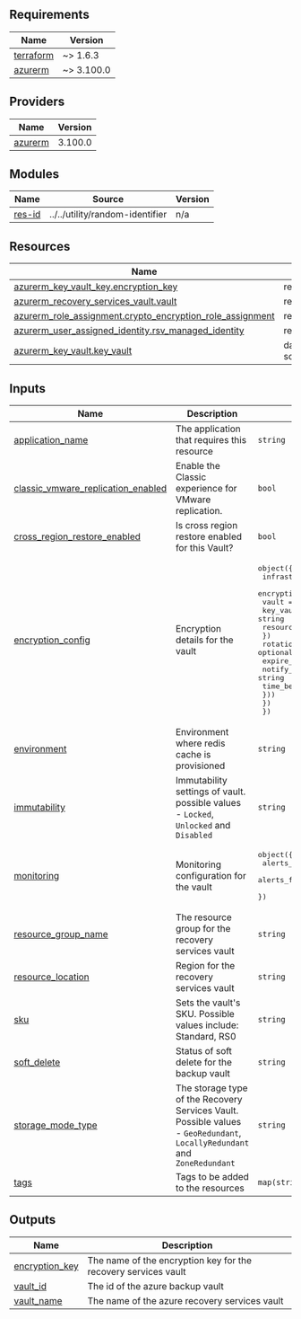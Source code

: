 <!-- BEGIN_TF_DOCS -->
## Requirements

| Name | Version |
|------|---------|
| <a name="requirement_terraform"></a> [terraform](#requirement\_terraform) | ~> 1.6.3 |
| <a name="requirement_azurerm"></a> [azurerm](#requirement\_azurerm) | ~> 3.100.0 |

## Providers

| Name | Version |
|------|---------|
| <a name="provider_azurerm"></a> [azurerm](#provider\_azurerm) | 3.100.0 |

## Modules

| Name | Source | Version |
|------|--------|---------|
| <a name="module_res-id"></a> [res-id](#module\_res-id) | ../../utility/random-identifier | n/a |

## Resources

| Name | Type |
|------|------|
| [azurerm_key_vault_key.encryption_key](https://registry.terraform.io/providers/hashicorp/azurerm/latest/docs/resources/key_vault_key) | resource |
| [azurerm_recovery_services_vault.vault](https://registry.terraform.io/providers/hashicorp/azurerm/latest/docs/resources/recovery_services_vault) | resource |
| [azurerm_role_assignment.crypto_encryption_role_assignment](https://registry.terraform.io/providers/hashicorp/azurerm/latest/docs/resources/role_assignment) | resource |
| [azurerm_user_assigned_identity.rsv_managed_identity](https://registry.terraform.io/providers/hashicorp/azurerm/latest/docs/resources/user_assigned_identity) | resource |
| [azurerm_key_vault.key_vault](https://registry.terraform.io/providers/hashicorp/azurerm/latest/docs/data-sources/key_vault) | data source |

## Inputs

| Name | Description | Type | Default | Required |
|------|-------------|------|---------|:--------:|
| <a name="input_application_name"></a> [application\_name](#input\_application\_name) | The application that requires this resource | `string` | n/a | yes |
| <a name="input_classic_vmware_replication_enabled"></a> [classic\_vmware\_replication\_enabled](#input\_classic\_vmware\_replication\_enabled) | Enable the Classic experience for VMware replication. | `bool` | `false` | no |
| <a name="input_cross_region_restore_enabled"></a> [cross\_region\_restore\_enabled](#input\_cross\_region\_restore\_enabled) | Is cross region restore enabled for this Vault? | `bool` | `false` | no |
| <a name="input_encryption_config"></a> [encryption\_config](#input\_encryption\_config) | Encryption details for the vault | <pre>object({<br>    infrastructure_encryption = bool<br>    encryption_key = object({<br>      vault = object({<br>        key_vault_name      = string<br>        resource_group_name = string<br>      })<br>      rotation_policy = optional(object({<br>        expire_after         = string<br>        notify_before_expiry = string<br>        time_before_expiry   = string<br>      }))<br>    })<br>  })</pre> | `null` | no |
| <a name="input_environment"></a> [environment](#input\_environment) | Environment where redis cache is provisioned | `string` | n/a | yes |
| <a name="input_immutability"></a> [immutability](#input\_immutability) | Immutability settings of vault. possible values - `Locked`, `Unlocked` and `Disabled` | `string` | `"Unlocked"` | no |
| <a name="input_monitoring"></a> [monitoring](#input\_monitoring) | Monitoring configuration for the vault | <pre>object({<br>    alerts_for_all_job_failures            = optional(bool)<br>    alerts_for_critical_operation_failures = optional(bool)<br>  })</pre> | `null` | no |
| <a name="input_resource_group_name"></a> [resource\_group\_name](#input\_resource\_group\_name) | The resource group for the recovery services vault | `string` | n/a | yes |
| <a name="input_resource_location"></a> [resource\_location](#input\_resource\_location) | Region for the recovery services vault | `string` | `"uaenorth"` | no |
| <a name="input_sku"></a> [sku](#input\_sku) | Sets the vault's SKU. Possible values include: Standard, RS0 | `string` | `"Standard"` | no |
| <a name="input_soft_delete"></a> [soft\_delete](#input\_soft\_delete) | Status of soft delete for the backup vault | `string` | `"on"` | no |
| <a name="input_storage_mode_type"></a> [storage\_mode\_type](#input\_storage\_mode\_type) | The storage type of the Recovery Services Vault. Possible values - `GeoRedundant`, `LocallyRedundant` and `ZoneRedundant` | `string` | `"GeoRedundant"` | no |
| <a name="input_tags"></a> [tags](#input\_tags) | Tags to be added to the resources | `map(string)` | `{}` | no |

## Outputs

| Name | Description |
|------|-------------|
| <a name="output_encryption_key"></a> [encryption\_key](#output\_encryption\_key) | The name of the encryption key for the recovery services vault |
| <a name="output_vault_id"></a> [vault\_id](#output\_vault\_id) | The id of the azure backup vault |
| <a name="output_vault_name"></a> [vault\_name](#output\_vault\_name) | The name of the azure recovery services vault |
<!-- END_TF_DOCS -->